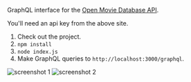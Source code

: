 GraphQL interface for the [Open Movie Database API](http://www.omdbapi.com/).

You'll need an api key from the above site.

1. Check out the project.
2. `npm install`
3. `node index.js`
4. Make GraphQL queries to `http://localhost:3000/graphql`.

![screenshot 1](images/screeenshot_01.png)
![screenshot 2](images/screeenshot_02.png)

